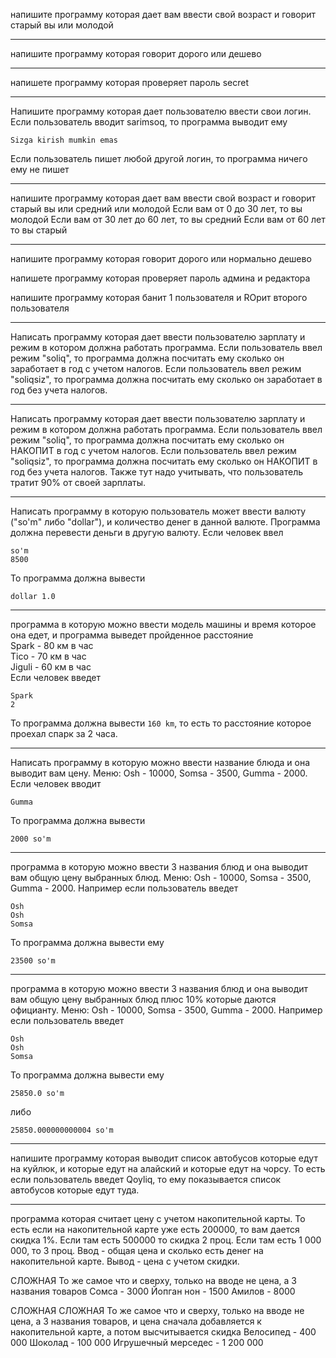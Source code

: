 напишите программу которая дает вам ввести свой возраст и говорит старый вы или молодой

---

напишите программу которая говорит дорого или дешево

---

напишете программу которая проверяет пароль
secret

---

Напишите программу которая дает пользователю ввести свои логин.  
Если пользователь вводит sarimsoq, то программа выводит ему
```
Sizga kirish mumkin emas
```
Если пользователь пишет любой другой логин, то программа ничего ему не пишет

---

напишите программу которая дает вам ввести свой возраст и говорит старый вы или средний или молодой
Если вам от 0 до 30 лет, то вы молодой
Если вам от 30 лет до 60 лет, то вы средний
Если вам от 60 лет то вы старый

---

напишите программу которая говорит дорого или нормально дешево

напишете программу которая проверяет пароль админа и редактора

напишите программу которая банит 1 пользователя и ROрит второго пользователя

---

Написать программу которая дает ввести пользователю зарплату и режим в котором должна работать программа.
Если пользователь ввел режим "soliq", то программа должна посчитать ему сколько он заработает в год с учетом налогов.
Если пользователь ввел режим "soliqsiz", то программа должна посчитать ему сколько он заработает в год без учета налогов.

---

Написать программу которая дает ввести пользователю зарплату и режим в котором должна работать программа.
Если пользователь ввел режим "soliq", то программа должна посчитать ему сколько он НАКОПИТ в год с учетом налогов.
Если пользователь ввел режим "soliqsiz", то программа должна посчитать ему сколько он НАКОПИТ в год без учета налогов.
Также тут надо учитывать, что пользователь тратит 90% от своей зарплаты.

---

Написать программу в которую пользователь может ввести валюту ("so'm" либо "dollar"), и количество денег в данной валюте.
Программа должна перевести деньги в другую валюту.
Если человек ввел
```
so'm
8500
```
То программа должна вывести 
```
dollar 1.0
```

---

программа в которую можно ввести модель машины и время которое она едет, и программа выведет пройденное расстояние  
Spark - 80 км в час  
Tico - 70 км в час  
Jiguli - 60 км в час  
Если человек введет
```
Spark
2
```
То программа должна вывести `160 km`, то есть то расстояние которое проехал спарк за 2 часа.

---

Написать программу в которую можно ввести название блюда и она выводит вам цену. Меню: Osh - 10000, Somsa - 3500, Gumma - 2000.
Если человек вводит
```
Gumma
```
То программа должна вывести
```
2000 so'm
```

---

программа в которую можно ввести 3 названия блюд и она выводит вам общую цену выбранных блюд.
Меню: Osh - 10000, Somsa - 3500, Gumma - 2000.
Например если пользователь введет 
```
Osh
Osh
Somsa
```
То программа должна вывести ему
```
23500 so'm
```

---

программа в которую можно ввести 3 названия блюд и она выводит вам общую цену выбранных блюд плюс 10% которые даются официанту.
Меню: Osh - 10000, Somsa - 3500, Gumma - 2000.
Например если пользователь введет 
```
Osh
Osh
Somsa
```
То программа должна вывести ему
```
25850.0 so'm
```
либо
```
25850.000000000004 so'm
```

---

напишите программу которая выводит список автобусов которые едут на куйлюк, и которые едут на алайский и которые 
едут на чорсу. То есть если пользователь введет Qoyliq, то ему показывается список автобусов которые едут туда.

---

программа которая считает цену с учетом накопительной карты. То есть если на накопительной карте уже есть 200000, 
то вам дается скидка 1%. Если там есть 500000 то скидка 2 проц. Если там есть 1 000 000, то 3 проц.
Ввод - общая цена и сколько есть денег на накопительной карте.
Вывод - цена с учетом скидки.

СЛОЖНАЯ
То же самое что и сверху, только на вводе не цена, а 3 названия товаров
Сомса - 3000
Йопган нон - 1500
Амилов - 8000


СЛОЖНАЯ СЛОЖНАЯ
То же самое что и сверху, только на вводе не цена, а 3 названия товаров, и цена сначала добавляется к накопительной карте, 
а потом высчитывается скидка
Велосипед - 400 000
Шоколад - 100 000
Игрушечный мерседес - 1 200 000


